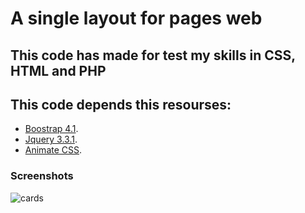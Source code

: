 # A single layout for pages web
## This code has made for test my skills in CSS, HTML and PHP

## This code depends this resourses:
- [Boostrap 4.1](https://getbootstrap.com/docs/4.1/getting-started/introduction/).
- [Jquery 3.3.1](https://jquery.com/).
- [Animate CSS](https://daneden.github.io/animate.css/). 

### Screenshots
![cards](https://user-images.githubusercontent.com/20186394/49699641-bbea8d80-fbba-11e8-80ff-de39981653d4.JPG)